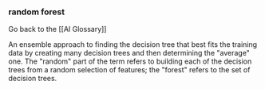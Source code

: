 ### random forest

Go back to the [[AI Glossary]]


An ensemble approach to finding the decision tree that best fits the training data by creating many decision trees and then determining the "average" one. The "random" part of the term refers to building each of the decision trees from a random selection of features; the "forest" refers to the set of decision trees.

